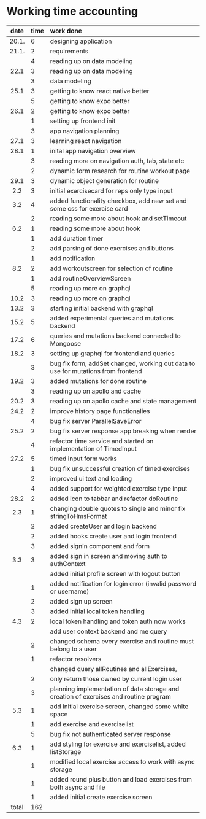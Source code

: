 # Working time accounting

| date  | time | work done  |
| :----:|:-----| :-----|
| 20.1. | 6    | designing application |
| 21.1. | 2    | requirements |
|       | 4    | reading up on data modeling |
| 22.1  | 3    | reading up on data modeling |
|       | 3    | data modeling |
| 25.1  | 3    | getting to know react native better |
|       | 5    | getting to know expo better |
| 26.1  | 2    | getting to know expo better |
|       | 1    | setting up frontend init |
|       | 3    | app navigation planning |
| 27.1  | 3    | learning react navigation |
| 28.1  | 1    | inital app navigation overview |
|       | 3    | reading more on navigation auth, tab, state etc |
|       | 2    | dynamic form research for routine workout page |
| 29.1  | 3    | dynamic object generation for routine |
|  2.2  | 3    | initial exercisecard for reps only type input |
|  3.2  | 4    | added functionality checkbox, add new set and some css for exercise card |
|       | 2    | reading some more about hook and setTimeout |
|  6.2  | 1    | reading some more about hook |
|       | 1    | add duration timer |
|       | 2    | add parsing of done exercises and buttons |
|       | 1    | add notification |
|  8.2  | 2    | add workoutscreen for selection of routine  |
|       | 1    | add routineOverviewScreen |
|       | 5    | reading up more on graphql |
| 10.2  | 3    | reading up more on graphql |
| 13.2  | 3    | starting initial backend with graphql |
| 15.2  | 5    | added experimental queries and mutations backend |
| 17.2  | 6    | queries and mutations backend connected to Mongoose |
| 18.2  | 3    | setting up graphql for frontend and queries |
|       | 3    | bug fix form, addSet changed, working out data to use for mutations from frontend |
| 19.2  | 3    | added mutations for done routine |
|       | 3    | reading up on apollo and cache |
| 20.2  | 3    | reading up on apollo cache and state management  |
| 24.2  | 2    | improve history page functionalies |
|       | 4    | bug fix server ParallelSaveError |
| 25.2  | 2    | bug fix server response app breaking when render |
|       | 4    | refactor time service and started on implementation of TimedInput |
| 27.2  | 5    | timed input form works |
|       | 1    | bug fix unsuccessful creation of timed exercises |
|       | 2    | improved ui text and loading |
|       | 4    | added support for weighted exercise type input |
| 28.2  | 2    | added icon to tabbar and refactor doRoutine |
|  2.3  | 1    | changing double quotes to single and minor fix stringToHmsFormat |
|       | 2    | added createUser and login backend |
|       | 2    | added hooks create user and login frontend |
|       | 3    | added signIn component and form |
|  3.3  | 3    | added sign in screen and moving auth to authContext |
|       |      | added initial profile screen with logout button |
|       | 1    | added notification for login error (invalid password or username) |
|       | 2    | added sign up screen |
|       | 3    | added initial local token handling |
|  4.3  | 2    | local token handling and token auth now works |
|       |      | add user context backend and me query |
|       | 2    | changed schema every exercise and routine must belong to a user |
|       | 1    | refactor resolvers |
|       |      | changed query allRoutines and allExercises, 
|       | 2    | only return those owned by current login user |
|       | 3    | planning implementation of data storage and creation of exercises and routine program |
|  5.3  | 1    | add initial exercise screen, changed some white space |
|       | 1    | add exercise and exerciselist |
|       | 5    | bug fix not authenticated server response |
|  6.3  | 1    | add styling for exercise and exerciselist, added listStorage |
|       | 1    | modified local exercise access to work with async storage |
|       | 1    | added round plus button and load exercises from both async and file |
|       | 1    | added initial create exercise screen |
| total | 162  | | 


